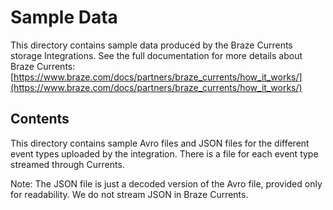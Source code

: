 # Sample Data

This directory contains sample data produced by the Braze Currents storage Integrations. See the full documentation for more details about Braze Currents: [https://www.braze.com/docs/partners/braze_currents/how_it_works/](https://www.braze.com/docs/partners/braze_currents/how_it_works/)

## Contents
This directory contains sample Avro files and JSON files for the different event types uploaded by the integration. There is a file for each event type streamed through Currents.

Note: The JSON file is just a decoded version of the Avro file, provided only for readability. We do not stream JSON in Braze Currents.
